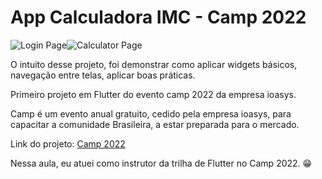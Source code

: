 # App Calculadora IMC - Camp 2022

![Login Page](https://github.com/devandrev/camp_aula_03/blob/main/assets/images/cover/cover_1.png)![Calculator Page](https://github.com/devandrev/camp_aula_03/blob/main/assets/images/cover/cover_2.png)

O intuito desse projeto, foi demonstrar como aplicar widgets básicos, navegação entre telas, aplicar boas práticas.

Primeiro projeto em Flutter do evento camp 2022 da empresa ioasys.

Camp é um evento anual gratuito, cedido pela empresa ioasys, para capacitar a comunidade Brasileira, a estar preparada para o mercado. 

Link do projeto: [Camp 2022](https://camp.ioasys.com.br/)

Nessa aula, eu atuei como instrutor da trilha de Flutter no Camp 2022. :grin:
